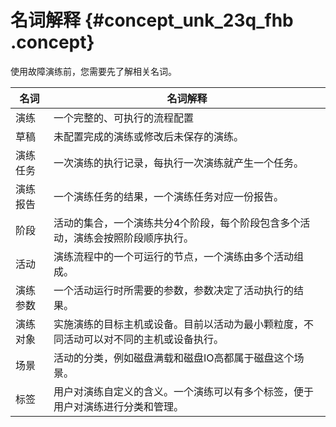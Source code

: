 # 名词解释 {#concept_unk_23q_fhb .concept}

使用故障演练前，您需要先了解相关名词。

|名词|名词解释|
|--|----|
|演练|一个完整的、可执行的流程配置|
|草稿|未配置完成的演练或修改后未保存的演练。|
|演练任务|一次演练的执行记录，每执行一次演练就产生一个任务。|
|演练报告|一个演练任务的结果，一个演练任务对应一份报告。|
|阶段|活动的集合，一个演练共分4个阶段，每个阶段包含多个活动，演练会按照阶段顺序执行。|
|活动|演练流程中的一个可运行的节点，一个演练由多个活动组成。|
|演练参数|一个活动运行时所需要的参数，参数决定了活动执行的结果。|
|演练对象|实施演练的目标主机或设备。目前以活动为最小颗粒度，不同活动可以对不同的主机或设备执行。|
|场景|活动的分类，例如磁盘满载和磁盘IO高都属于磁盘这个场景。|
|标签|用户对演练自定义的含义。一个演练可以有多个标签，便于用户对演练进行分类和管理。|

